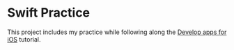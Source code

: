 # Swift Practice

This project includes my practice while following along the [Develop apps for iOS](https://developer.apple.com/tutorials/app-dev-training) tutorial.
